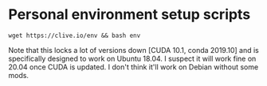 # Personal environment setup scripts

```
wget https://clive.io/env && bash env
```

Note that this locks a lot of versions down [CUDA 10.1, conda 2019.10] and is specifically designed to work on Ubuntu 18.04. I suspect it will work fine on 20.04 once CUDA is updated. I don't think it'll work on Debian without some mods.
